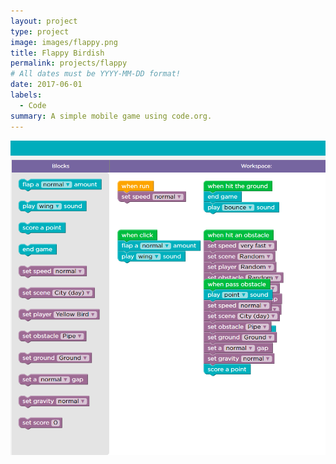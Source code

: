 ```yaml
---
layout: project
type: project
image: images/flappy.png
title: Flappy Birdish
permalink: projects/flappy
# All dates must be YYYY-MM-DD format!
date: 2017-06-01
labels:
  - Code
summary: A simple mobile game using code.org.
---
```


<div class="ui small rounded images">
  <img class="ui image" src="../images/flappy code.png">
</div>
